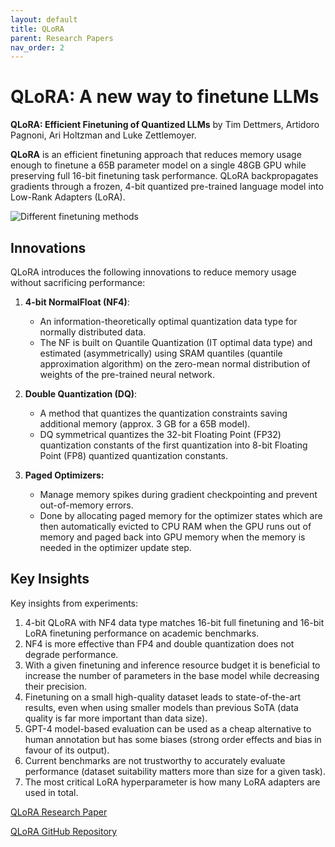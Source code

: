 ```yaml
---
layout: default
title: QLoRA
parent: Research Papers
nav_order: 2
---
```


# QLoRA: A new way to finetune LLMs

**QLoRA: Efficient Finetuning of Quantized LLMs** by Tim Dettmers, Artidoro Pagnoni, Ari Holtzman and Luke Zettlemoyer.

**QLoRA** is an efficient finetuning approach that reduces memory usage enough to finetune a 65B parameter model on a single 48GB GPU while preserving full 16-bit finetuning task performance. QLoRA backpropagates gradients through a frozen, 4-bit quantized pre-trained language model into Low-Rank Adapters (LoRA).

![Different finetuning methods](../../../assets/research-papers/2-qlora/img1.png)

## Innovations

QLoRA introduces the following innovations to reduce memory usage without sacrificing performance:

1. **4-bit NormalFloat (NF4)**:

   - An information-theoretically optimal quantization data type for normally distributed data.
   - The NF is built on Quantile Quantization (IT optimal data type) and estimated (asymmetrically) using SRAM quantiles (quantile approximation algorithm) on the zero-mean normal distribution of weights of the pre-trained neural network.

2. **Double Quantization (DQ)**:

   - A method that quantizes the quantization constraints saving additional memory (approx. 3 GB for a 65B model).
   - DQ symmetrical quantizes the 32-bit Floating Point (FP32) quantization constants of the first quantization into 8-bit Floating Point (FP8) quantized quantization constants.

3. **Paged Optimizers:**

   - Manage memory spikes during gradient checkpointing and prevent out-of-memory errors.
   - Done by allocating paged memory for the optimizer states which are then automatically evicted to CPU RAM when the GPU runs out of memory and paged back into GPU memory when the memory is needed in the optimizer update step.

## Key Insights

Key insights from experiments:

1. 4-bit QLoRA with NF4 data type matches 16-bit full finetuning and 16-bit LoRA finetuning performance on academic benchmarks.
2. NF4 is more effective than FP4 and double quantization does not degrade performance.
3. With a given finetuning and inference resource budget it is beneficial to increase the number of parameters in the base model while decreasing their precision.
4. Finetuning on a small high-quality dataset leads to state-of-the-art results, even when using smaller models than previous SoTA (data quality is far more important than data size).
5. GPT-4 model-based evaluation can be used as a cheap alternative to human annotation but has some biases (strong order effects and bias in favour of its output).
6. Current benchmarks are not trustworthy to accurately evaluate performance (dataset suitability matters more than size for a given task).
7. The most critical LoRA hyperparameter is how many LoRA adapters are used in total.

[QLoRA Research Paper](https://arxiv.org/abs/2305.14314)

[QLoRA GitHub Repository](https://github.com/artidoro/qlora)
